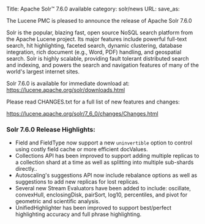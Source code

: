 Title: Apache Solr™ 7.6.0 available
category: solr/news
URL: 
save_as: 

The Lucene PMC is pleased to announce the release of Apache Solr 7.6.0

Solr is the popular, blazing fast, open source NoSQL search platform from the
Apache Lucene project. Its major features include powerful full-text search,
hit highlighting, faceted search, dynamic clustering, database integration, rich document
(e.g., Word, PDF) handling, and geospatial search. Solr is highly scalable, providing fault
tolerant distributed search and indexing, and powers the search and navigation features of
many of the world's largest internet sites.

Solr 7.6.0 is available for immediate download at:
  <https://lucene.apache.org/solr/downloads.html>

Please read CHANGES.txt for a full list of new features and changes:

  <https://lucene.apache.org/solr/7_6_0/changes/Changes.html>

### Solr 7.6.0 Release Highlights:

  * Field and FieldType now support a new `uninvertible` option to control using costly field cache or more efficient docValues.
  * Collections API has been improved to support adding multiple replicas to a collection shard at a time as well as splitting into multiple sub-shards directly..
  * Autoscaling's suggestions API now include rebalance options as well as suggestions to add new replicas for lost replicas.
  * Several new Stream Evaluators have been added to include: oscillate, convexHull, enclosingDisk, pairSort, log10, percentiles, and pivot for geometric and scientific analysis.
  * UnifiedHighlighter has been improved to support best/perfect highlighting accuracy and full phrase highlighting.

